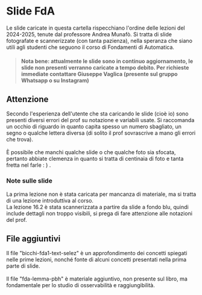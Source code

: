 # Slide FdA
Le slide caricate in questa cartella rispecchiano l'ordine delle lezioni del 2024-2025, tenute dal professore Andrea Munafò. Si tratta di slide fotografate e scannerizzate (con tanta pazienza), nella speranza che siano utili agli studenti che seguono il corso di Fondamenti di Automatica.
> #### Nota bene: attualmente le slide sono in continuo aggiornamento, le slide non presenti verranno caricate a tempo debito. Per richieste immediate contattare Giuseppe Vaglica (presente sul gruppo Whatsapp o su Instagram)
## Attenzione
Secondo l'esperienza dell'utente che sta caricando le slide (cioè io) sono presenti diversi errori del prof su notazione e variabili usate. Si raccomanda un occhio di riguardo in quanto capita spesso un numero sbagliato, un segno o qualche lettera diversa (di solito il prof sovrascrive a mano gli errori che trova).<br><br>
È possibile che manchi qualche slide o che qualche foto sia sfocata, pertanto abbiate clemenza in quanto si tratta di centinaia di foto e tanta fretta nel farle : ) .
### Note sulle slide
La prima lezione non è stata caricata per mancanza di materiale, ma si tratta di una lezione introduttiva al corso.<br>
La lezione 16.2 è stata scannerizzata a partire da slide a fondo blu, quindi include dettagli non troppo visibili, si prega di fare attenzione alle notazioni del prof.
## File aggiuntivi
Il file "bicchi-fda1-text-selez" è un approfondimento dei concetti spiegati nelle prime lezioni, nonché fonte di alcuni concetti presentati nella prima parte di slide.<br><br>
Il file "fda-lemma-pbh" è materiale aggiuntivo, non presente sul libro, ma fondamentale per lo studio di osservabilità e raggiungibilità.